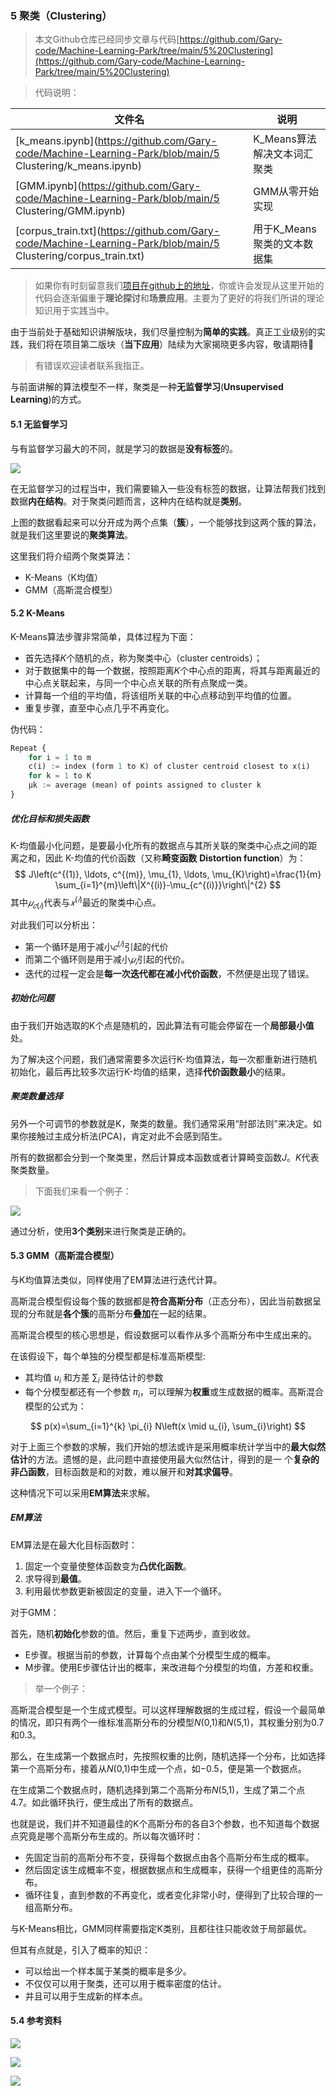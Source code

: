 ### 5 聚类（Clustering）

> 本文Github仓库已经同步文章与代码[https://github.com/Gary-code/Machine-Learning-Park/tree/main/5%20Clustering](https://github.com/Gary-code/Machine-Learning-Park/tree/main/5%20Clustering)

> 代码说明：

| 文件名                                                       | 说明                        |
| ------------------------------------------------------------ | --------------------------- |
| [k_means.ipynb](https://github.com/Gary-code/Machine-Learning-Park/blob/main/5 Clustering/k_means.ipynb) | K_Means算法解决文本词汇聚类 |
| [GMM.ipynb](https://github.com/Gary-code/Machine-Learning-Park/blob/main/5 Clustering/GMM.ipynb) | GMM从零开始实现             |
| [corpus_train.txt](https://github.com/Gary-code/Machine-Learning-Park/blob/main/5 Clustering/corpus_train.txt) | 用于K_Means聚类的文本数据集 |



> 如果你有时刻留意我们[项目在github上的地址](https://github.com/Gary-code/Machine-Learning-Park)，你或许会发现从这里开始的代码会逐渐偏重于**理论探讨**和**场景应用**。主要为了更好的将我们所讲的理论知识用于实践当中。

由于当前处于基础知识讲解版块，我们尽量控制为**简单的实践**。真正工业级别的实践，我们将在项目第二版块（**当下应用**）陆续为大家揭晓更多内容，敬请期待:rocket:

> 有错误欢迎读者联系我指正。

与前面讲解的算法模型不一样，聚类是一种**无监督学习**(**Unsupervised Learning**)的方式。

#### 5.1 无监督学习

与有监督学习最大的不同，就是学习的数据是**没有标签**的。

![](https://s2.loli.net/2021/12/09/HeQn2uLdSsVo5RO.png)

在无监督学习的过程当中，我们需要输入一些没有标签的数据，让算法帮我们找到数据**内在结构**。对于聚类问题而言，这种内在结构就是**类别**。

上图的数据看起来可以分开成为两个点集（**簇**），一个能够找到这两个簇的算法，就是我们这里要说的**聚类算法**。



这里我们将介绍两个聚类算法：

* K-Means（K均值）
* GMM（高斯混合模型）

#### 5.2 K-Means

K-Means算法步骤非常简单，具体过程为下面：

- 首先选择𝐾个随机的点，称为聚类中心（cluster centroids）；
- 对于数据集中的每一个数据，按照距离𝐾个中心点的距离，将其与距离最近的中心点关联起来，与同一个中心点关联的所有点聚成一类。
- 计算每一个组的平均值，将该组所关联的中心点移动到平均值的位置。
- 重复步骤，直至中心点几乎不再变化。

伪代码：

```python
Repeat {
    for i = 1 to m
    c(i) := index (form 1 to K) of cluster centroid closest to x(i)
    for k = 1 to K
    μk := average (mean) of points assigned to cluster k
}

```



##### 优化目标和损失函数

K-均值最小化问题，是要最小化所有的数据点与其所关联的聚类中心点之间的距离之和，因此 K-均值的代价函数（又称**畸变函数** **Distortion function**）为：
$$
J\left(c^{(1)}, \ldots, c^{(m)}, \mu_{1}, \ldots, \mu_{K}\right)=\frac{1}{m} \sum_{i=1}^{m}\left\|X^{(i)}-\mu_{c^{(i)}}\right\|^{2}
$$
其中$𝜇_{𝑐(𝑖)}$代表与$𝑥^{(𝑖)}$最近的聚类中心点。 



对此我们可以分析出：

* 第一个循环是用于减小$𝑐^{(𝑖)}$引起的代价
* 而第二个循环则是用于减小$𝜇_𝑖$引起的代价。
* 迭代的过程一定会是**每一次迭代都在减小代价函数**，不然便是出现了错误。

##### 初始化问题

由于我们开始选取的K个点是随机的，因此算法有可能会停留在一个**局部最小值**处。

为了解决这个问题，我们通常需要多次运行K-均值算法，每一次都重新进行随机初始化，最后再比较多次运行K-均值的结果，选择**代价函数最小**的结果。

##### 聚类数量选择

另外一个可调节的参数就是K，聚类的数量。我们通常采用“肘部法则”来决定。如果你接触过主成分析法(PCA)，肯定对此不会感到陌生。



所有的数据都会分到一个聚类里，然后计算成本函数或者计算畸变函数$J$。$K$代表聚类数量。

> 下面我们来看一个例子：

![](https://s2.loli.net/2021/12/09/Bz6vwsgeCmALRKc.png)

通过分析，使用**3个类别**来进行聚类是正确的。

#### 5.3 GMM（高斯混合模型）

与K均值算法类似，同样使用了EM算法进行迭代计算。

高斯混合模型假设每个簇的数据都是**符合高斯分布**（正态分布），因此当前数据呈现的分布就是**各个簇**的高斯分布**叠加**在一起的结果。

高斯混合模型的核心思想是，假设数据可以看作从多个高斯分布中生成出来的。

在该假设下，每个单独的分模型都是标准高斯模型:

* 其均值 $u_i$ 和方差 $\sum_i$ 是待估计的参数
* 每个分模型都还有一个参数 $\pi_i$，可以理解为**权重**或生成数据的概率。高斯混合模型的公式为：

$$
p(x)=\sum_{i=1}^{k} \pi_{i} N\left(x \mid u_{i}, \sum_{i}\right)
$$

对于上面三个参数的求解，我们开始的想法或许是采用概率统计学当中的**最大似然估计**的方法。遗憾的是，此问题中直接使用最大似然估计，得到的是一 个**复杂的非凸函数**，目标函数是和的对数，难以展开和**对其求偏导**。

这种情况下可以采用**EM算法**来求解。

##### EM算法

EM算法是在最大化目标函数时：

1. 固定一个变量使整体函数变为**凸优化函数**。
2. 求导得到**最值**。
3. 利用最优参数更新被固定的变量，进入下一个循环。

对于GMM：

首先，随机**初始化**参数的值。然后，重复下述两步，直到收敛。

- E步骤。根据当前的参数，计算每个点由某个分模型生成的概率。
- M步骤。使用E步骤估计出的概率，来改进每个分模型的均值，方差和权重。

> 举一个例子：

高斯混合模型是一个生成式模型。可以这样理解数据的生成过程，假设一个最简单的情况，即只有两个一维标准高斯分布的分模型*N*(0,1)和*N*(5,1)，其权重分别为0.7和0.3。

那么，在生成第一个数据点时，先按照权重的比例，随机选择一个分布，比如选择第一个高斯分布，接着从*N*(0,1)中生成一个点，如−0.5，便是第一个数据点。

在生成第二个数据点时，随机选择到第二个高斯分布*N*(5,1)，生成了第二个点4.7。如此循环执行，便生成出了所有的数据点。

也就是说，我们并不知道最佳的K个高斯分布的各自3个参数，也不知道每个数据点究竟是哪个高斯分布生成的。所以每次循环时：

* 先固定当前的高斯分布不变，获得每个数据点由各个高斯分布生成的概率。
* 然后固定该生成概率不变，根据数据点和生成概率，获得一个组更佳的高斯分布。
* 循环往复，直到参数的不再变化，或者变化非常小时，便得到了比较合理的一组高斯分布。

与K-Means相比，GMM同样需要指定K类别，且都往往只能收敛于局部最优。

但其有点就是，引入了概率的知识：

* 可以给出一个样本属于某类的概率是多少。
* 不仅仅可以用于聚类，还可以用于概率密度的估计。
* 并且可以用于生成新的样本点。

#### 5.4 参考资料

![](https://s2.loli.net/2021/12/09/sI2RjpVSxB8gDzl.png)

![](https://s2.loli.net/2021/12/09/m2e1foRCl7Wvihu.png)

![](https://s2.loli.net/2021/12/09/mTPCaWMlDVF3nek.png)
